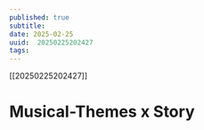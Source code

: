 ```yaml
---
published: true
subtitle: 
date: 2025-02-25
uuid:  20250225202427
tags: 
---
```


[[20250225202427]]

# Musical-Themes x Story
